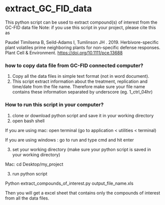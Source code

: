 
# extract_GC_FID_data

This python script can be used to extract compound(s) of interest from the GC-FID data file
Note: if you use this script in your project, please cite this as 

Paudel Timilsena B, Seild-Adams I, Tumlinson JH . 2019. Herbivore-specific plant volatiles prime neighboring plants for non-specific defense responses. Plant Cell & Environment. https://doi.org/10.1111/pce.13688


### how to copy data file from GC-FID connected computer?

1. Copy all the data files in simple text format (not in word document).
2. This script extract information about the treatment, replication and time/date from the file name. Therefore make sure your file name contains these information separated by underscore (eg. 1_ctrl_04hr) 

### How to run this script in your computer? 
1. clone or download python script and save it in your working directory
2. open bash shell

If you are using mac:
	open terminal (go to application < utilities < terminal)

If you are using windows :
	go to run and type cmd and hit enter
	
3. set your working directory (make sure your python script is saved in your working directory)

Mac:
	cd Desktop/my_project
	
3. run python script 

Python extract_compounds_of_interest.py output_file_name.xls 

Then you will get a excel sheet that contains only the compounds of interest from all the data files. 	
